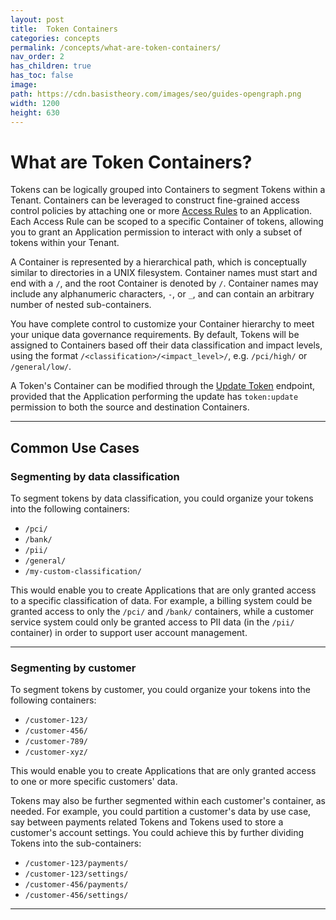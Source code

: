 ```yaml
---
layout: post
title:  Token Containers
categories: concepts
permalink: /concepts/what-are-token-containers/
nav_order: 2
has_children: true
has_toc: false
image:
path: https://cdn.basistheory.com/images/seo/guides-opengraph.png
width: 1200
height: 630
---
```


# What are Token Containers?

Tokens can be logically grouped into Containers to segment Tokens within a Tenant. 
Containers can be leveraged to construct fine-grained access control policies by attaching one or more 
[Access Rules](/concepts/access-controls/) to an Application. 
Each Access Rule can be scoped to a specific Container of tokens, allowing you to grant an Application 
permission to interact with only a subset of tokens within your Tenant.

A Container is represented by a hierarchical path, which is conceptually similar to directories in a UNIX filesystem.
Container names must start and end with a `/`, and the root Container is denoted by `/`. Container names may include any 
alphanumeric characters, `-`, or `_`, and can contain an arbitrary number of nested sub-containers.

You have complete control to customize your Container hierarchy to meet your unique data governance requirements. 
By default, Tokens will be assigned to Containers based off their data classification and impact levels, using the format 
`/<classification>/<impact_level>/`, e.g. `/pci/high/` or `/general/low/`.

A Token's Container can be modified through the [Update Token](https://docs.basistheory.com/#tokens-update-token) endpoint,
provided that the Application performing the update has `token:update` permission to both the source and 
destination Containers.

---

## Common Use Cases

### Segmenting by data classification

To segment tokens by data classification, you could organize your tokens into the following containers:

- `/pci/`
- `/bank/`
- `/pii/`
- `/general/`
- `/my-custom-classification/`

This would enable you to create Applications that are only granted access to a specific classification of data. 
For example, a billing system could be granted access to only the `/pci/` and `/bank/` containers, while a 
customer service system could only be granted access to PII data (in the `/pii/` container) in order to support 
user account management.

---

### Segmenting by customer

To segment tokens by customer, you could organize your tokens into the following containers:

- `/customer-123/`
- `/customer-456/`
- `/customer-789/`
- `/customer-xyz/`

This would enable you to create Applications that are only granted access to one or more specific customers' data. 

Tokens may also be further segmented within each customer's container, as needed. For example, you could partition a customer's
data by use case, say between payments related Tokens and Tokens used to store a customer's account settings. 
You could achieve this by further dividing Tokens into the sub-containers: 

- `/customer-123/payments/`
- `/customer-123/settings/`
- `/customer-456/payments/`
- `/customer-456/settings/`

---